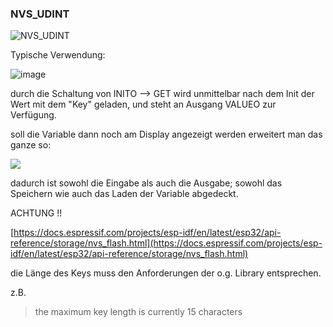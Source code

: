 ### NVS\_UDINT

![NVS_UDINT](https://user-images.githubusercontent.com/116869307/214141938-76896e07-9f8c-482b-98be-9781ef2dc61d.png)

Typische Verwendung:

![image](https://user-images.githubusercontent.com/69573151/219948187-01299235-9e3e-4669-9171-a484f8b86fc1.png)

durch die Schaltung von INITO --> GET wird unmittelbar nach dem Init der Wert mit dem "Key" geladen, und steht an Ausgang VALUEO zur Verfügung. 

soll die Variable dann noch am Display angezeigt werden erweitert man das ganze so: 

![](https://user-images.githubusercontent.com/69573151/219948290-9e42dcfa-a3fb-4b06-a79d-66b7531be013.png)

dadurch ist sowohl die Eingabe als auch die Ausgabe; sowohl das Speichern wie auch das Laden der Variable abgedeckt. 

ACHTUNG !!

[https://docs.espressif.com/projects/esp-idf/en/latest/esp32/api-reference/storage/nvs_flash.html](https://docs.espressif.com/projects/esp-idf/en/latest/esp32/api-reference/storage/nvs_flash.html)

die Länge des Keys muss den Anforderungen der o.g. Library entsprechen. 

z.B. 

> the maximum key length is currently 15 characters
